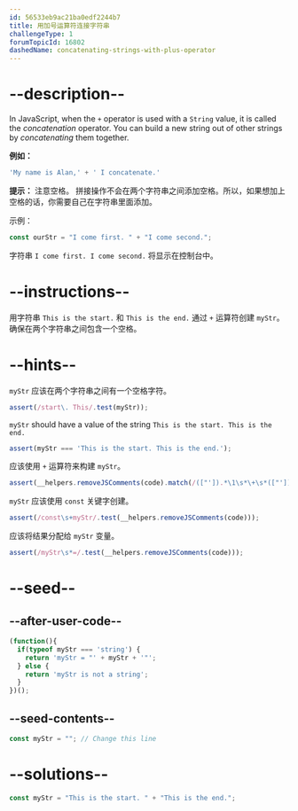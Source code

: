 ```yaml
---
id: 56533eb9ac21ba0edf2244b7
title: 用加号运算符连接字符串
challengeType: 1
forumTopicId: 16802
dashedName: concatenating-strings-with-plus-operator
---
```


# --description--

In JavaScript, when the `+` operator is used with a `String` value, it is called the <dfn>concatenation</dfn> operator. You can build a new string out of other strings by <dfn>concatenating</dfn> them together.

**例如：**

```js
'My name is Alan,' + ' I concatenate.'
```

**提示：** 注意空格。 拼接操作不会在两个字符串之间添加空格。所以，如果想加上空格的话，你需要自己在字符串里面添加。

示例：

```js
const ourStr = "I come first. " + "I come second.";
```

字符串 `I come first. I come second.` 将显示在控制台中。
# --instructions--

用字符串 `This is the start.` 和 `This is the end.` 通过 `+` 运算符创建 `myStr`。 确保在两个字符串之间包含一个空格。

# --hints--

`myStr` 应该在两个字符串之间有一个空格字符。

```js
assert(/start\. This/.test(myStr));
```

`myStr` should have a value of the string `This is the start. This is the end.`

```js
assert(myStr === 'This is the start. This is the end.');
```

应该使用 `+` 运算符来构建 `myStr`。

```js
assert(__helpers.removeJSComments(code).match(/(["']).*\1\s*\+\s*(["']).*\2/g));
```

`myStr` 应该使用 `const` 关键字创建。

```js
assert(/const\s+myStr/.test(__helpers.removeJSComments(code)));
```

应该将结果分配给 `myStr` 变量。

```js
assert(/myStr\s*=/.test(__helpers.removeJSComments(code)));
```

# --seed--

## --after-user-code--

```js
(function(){
  if(typeof myStr === 'string') {
    return 'myStr = "' + myStr + '"';
  } else {
    return 'myStr is not a string';
  }
})();
```

## --seed-contents--

```js
const myStr = ""; // Change this line
```

# --solutions--

```js
const myStr = "This is the start. " + "This is the end.";
```
